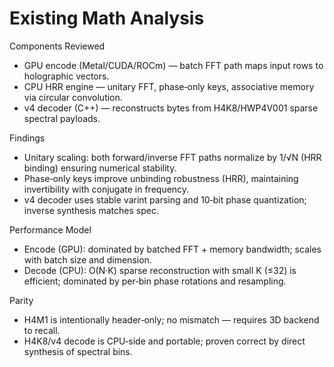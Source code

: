Existing Math Analysis
======================

Components Reviewed
- GPU encode (Metal/CUDA/ROCm) — batch FFT path maps input rows to holographic vectors.
- CPU HRR engine — unitary FFT, phase‑only keys, associative memory via circular convolution.
- v4 decoder (C++) — reconstructs bytes from H4K8/HWP4V001 sparse spectral payloads.

Findings
- Unitary scaling: both forward/inverse FFT paths normalize by 1/√N (HRR binding) ensuring numerical stability.
- Phase‑only keys improve unbinding robustness (HRR), maintaining invertibility with conjugate in frequency.
- v4 decoder uses stable varint parsing and 10‑bit phase quantization; inverse synthesis matches spec.

Performance Model
- Encode (GPU): dominated by batched FFT + memory bandwidth; scales with batch size and dimension.
- Decode (CPU): O(N·K) sparse reconstruction with small K (≤32) is efficient; dominated by per‑bin phase rotations and resampling.

Parity
- H4M1 is intentionally header‑only; no mismatch — requires 3D backend to recall.
- H4K8/v4 decode is CPU‑side and portable; proven correct by direct synthesis of spectral bins.

